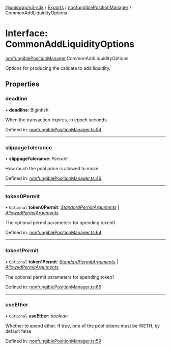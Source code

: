 [@uniswap/v3-sdk](../README.md) / [Exports](../modules.md) / [nonfungiblePositionManager](../modules/nonfungiblepositionmanager.md) / CommonAddLiquidityOptions

# Interface: CommonAddLiquidityOptions

[nonfungiblePositionManager](../modules/nonfungiblepositionmanager.md).CommonAddLiquidityOptions

Options for producing the calldata to add liquidity.

## Properties

### deadline

• **deadline**: BigintIsh

When the transaction expires, in epoch seconds.

Defined in: [nonfungiblePositionManager.ts:54](https://github.com/Uniswap/uniswap-v3-sdk/blob/c42b4d4/src/nonfungiblePositionManager.ts#L54)

___

### slippageTolerance

• **slippageTolerance**: *Percent*

How much the pool price is allowed to move.

Defined in: [nonfungiblePositionManager.ts:49](https://github.com/Uniswap/uniswap-v3-sdk/blob/c42b4d4/src/nonfungiblePositionManager.ts#L49)

___

### token0Permit

• `Optional` **token0Permit**: [*StandardPermitArguments*](selfpermit.standardpermitarguments.md) \| [*AllowedPermitArguments*](selfpermit.allowedpermitarguments.md)

The optional permit parameters for spending token0

Defined in: [nonfungiblePositionManager.ts:64](https://github.com/Uniswap/uniswap-v3-sdk/blob/c42b4d4/src/nonfungiblePositionManager.ts#L64)

___

### token1Permit

• `Optional` **token1Permit**: [*StandardPermitArguments*](selfpermit.standardpermitarguments.md) \| [*AllowedPermitArguments*](selfpermit.allowedpermitarguments.md)

The optional permit parameters for spending token1

Defined in: [nonfungiblePositionManager.ts:69](https://github.com/Uniswap/uniswap-v3-sdk/blob/c42b4d4/src/nonfungiblePositionManager.ts#L69)

___

### useEther

• `Optional` **useEther**: *boolean*

Whether to spend ether. If true, one of the pool tokens must be WETH, by default false

Defined in: [nonfungiblePositionManager.ts:59](https://github.com/Uniswap/uniswap-v3-sdk/blob/c42b4d4/src/nonfungiblePositionManager.ts#L59)
